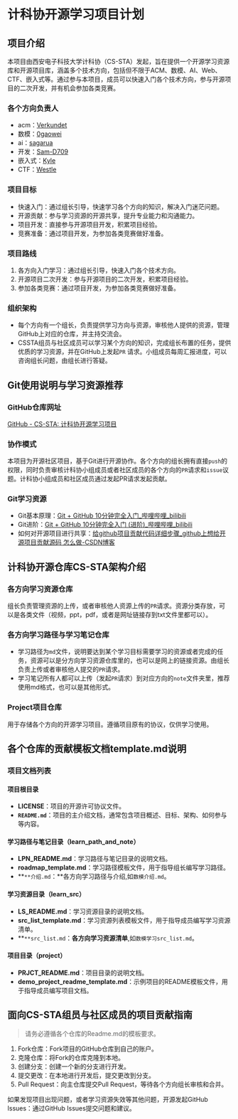 # 计科协开源学习项目计划

## 项目介绍

本项目由西安电子科技大学计科协（CS-STA）发起，旨在提供一个开源学习资源库和开源项目库，涵盖多个技术方向，包括但不限于ACM、数模、AI、Web、CTF、嵌入式等。通过参与本项目，成员可以快速入门各个技术方向，参与开源项目的二次开发，并有机会参加各类竞赛。

### 各个方向负责人

- acm：[Verkundet](https://github.com/Verkundet)
- 数模：[0gaowei](https://github.com/0gaowei)
- ai：[sagarua](https://github.com/sagarua99)
- 开发：[Sam-D709](https://github.com/Sam-D709)
- 嵌入式：[Kyle](https://github.com/Kyle0466)
- CTF：[Westle](https://github.com/Westle2)

### 项目目标

- 快速入门：通过组长引导，快速学习各个方向的知识，解决入门迷茫问题。
- 开源贡献：参与学习资源的开源共享，提升专业能力和沟通能力。
- 项目开发：直接参与开源项目开发，积累项目经验。
- 竞赛准备：通过项目开发，为参加各类竞赛做好准备。

### 项目路线

1. 各方向入门学习：通过组长引导，快速入门各个技术方向。
2. 开源项目二次开发：参与开源项目的二次开发，积累项目经验。
3. 参加各类竞赛：通过项目开发，为参加各类竞赛做好准备。

### 组织架构

- 每个方向有一个组长，负责提供学习方向与资源，审核他人提供的资源，管理GitHub上对应的仓库，并主持交流会。
- CSSTA组员与社区成员可以学习某个方向的知识，完成组长布置的任务，提供优质的学习资源，并在GitHub上发起`PR` 请求。小组成员每周汇报进度，可以咨询组长问题，由组长进行答疑。

## Git使用说明与学习资源推荐

### GitHub仓库网址

[GitHub - CS-STA: 计科协开源学习项目](https://github.com/0gaowei/CS-STA)

### 协作模式

本项目为开源社区项目，基于Git进行开源协作。各个方向的组长拥有直接`push`的权限，同时负责审核计科协小组成员或者社区成员的各个方向的`PR`请求和`issue`议题。计科协小组成员和社区成员通过发起PR请求发起贡献。

### Git学习资源

- Git基本原理：[Git + GitHub 10分钟完全入门_哔哩哔哩_bilibili](https://www.bilibili.com/video/BV1KD4y1S7FL/?spm_id_from=333.337.search-card.all.click&vd_source=ff10cd8f0b261d991b6d11019c48fbb2)
- Git进阶：[Git + GitHub 10分钟完全入门 (进阶)_哔哩哔哩_bilibili](https://www.bilibili.com/video/BV1hA411v7qX/?spm_id_from=333.1387.search.video_card.click&vd_source=ff10cd8f0b261d991b6d11019c48fbb2)
- 如何对开源项目进行共享：[给github项目贡献代码详细步骤_github上想给开源项目贡献源码 怎么做-CSDN博客](https://blog.csdn.net/u012443641/article/details/126344421)

## 计科协开源仓库CS-STA架构介绍

### 各方向学习资源仓库

组长负责管理资源的上传，或者审核他人资源上传的`PR`请求。资源分类存放，可以是各类文件（视频，ppt，pdf，或者是网址链接存到txt文件里都可以）。

### 各方向学习路径与学习笔记仓库

- 学习路径为`md`文件，说明要达到某个学习目标需要学习的资源或者完成的任务，资源可以是分方向学习资源仓库里的，也可以是网上的链接资源。由组长负责上传或者审核他人提交的`PR`请求。
- 学习笔记所有人都可以上传（发起`PR`请求）到对应方向的`note`文件夹里，推荐使用md格式，也可以是其他形式。

### Project项目仓库

用于存储各个方向的开源学习项目。遵循项目原有的协议，仅供学习使用。

## 各个仓库的贡献模板文档template.md说明

### 项目文档列表

#### 项目根目录

- **LICENSE**：项目的开源许可协议文件。
- **`README.md`**：项目的主介绍文档，通常包含项目概述、目标、架构、如何参与等内容。

#### 学习路径与笔记目录（learn_path_and_note）

- **LPN_README.md**：学习路径与笔记目录的说明文档。
- **roadmap_template.md**：学习路径模板文件，用于指导组长编写学习路径。
- **`**介绍.md`：**各方向学习路径与介绍,如`数模介绍.md`。

#### 学习资源目录（learn_src）

- **LS_README.md**：学习资源目录的说明文档。
- **src_list_template.md**：学习资源列表模板文件，用于指导成员编写学习资源清单。
- **`**src_list.md`：**各方向学习资源清单**,如`数模学习src_list.md`。

#### 项目目录（project）

- **PRJCT_README.md**：项目目录的说明文档。
- **demo_project_readme_template.md**：示例项目的README模板文件，用于指导成员编写项目文档。

## 面向CS-STA组员与社区成员的项目贡献指南

> 请务必遵循各个仓库的Readme.md的模板要求。

1. Fork仓库：Fork项目的GitHub仓库到自己的账户。
2. 克隆仓库：将Fork的仓库克隆到本地。
3. 创建分支：创建一个新的分支进行开发。
4. 提交更改：在本地进行开发后，提交更改到分支。
5. Pull Request：向主仓库提交Pull Request，等待各个方向组长审核和合并。

如果发现项目出现问题，或者学习资源失效等其他问题，开源发起GitHub Issues：通过GitHub Issues提交问题和建议。

